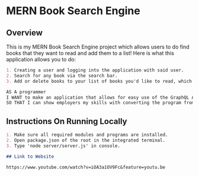 # MERN Book Search Engine

## Overview
This is my MERN Book Search Engine project which allows users to do find books that they want to read and add them to a list! Here is what this application allows you to do:

```md
1. Creating a user and logging into the application with said user.
2. Search for any book via the search bar.
3. Add or delete books to your list of books you'd like to read, which can be looked at by clicking on the corresponding button.
```

```md
AS A programmer
I WANT to make an application that allows for easy use of the GraphQL API
SO THAT I can show employers my skills with converting the program from the Restful API to the GraphQL API, as well as experience with MERN, MongoDB database, and Node.js/Express.js.
```
## Instructions On Running Locally
```md
1. Make sure all required modules and programs are installed.
2. Open package.json of the root in the integrated terminal.
3. Type 'node server/server.js' in console.

## Link to Website

https://www.youtube.com/watch?v=iOA3a1OV9Fc&feature=youtu.be
```
